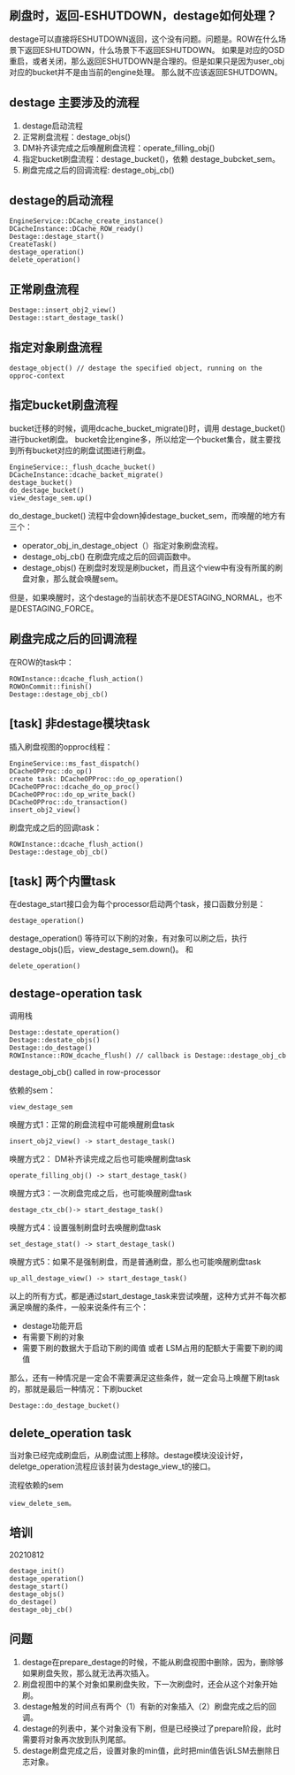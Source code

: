 ## 刷盘时，返回-ESHUTDOWN，destage如何处理？
destage可以直接将ESHUTDOWN返回，这个没有问题。问题是。ROW在什么场景下返回ESHUTDOWN，什么场景下不返回ESHUTDOWN。
如果是对应的OSD重启，或者关闭，那么返回ESHUTDOWN是合理的。但是如果只是因为user_obj对应的bucket并不是由当前的engine处理。
那么就不应该返回ESHUTDOWN。


## destage 主要涉及的流程
1. destage启动流程
2. 正常刷盘流程：destage_objs()
3. DM补齐读完成之后唤醒刷盘流程：operate_filling_obj()
4. 指定bucket刷盘流程：destage_bucket()，依赖 destage_bubcket_sem。
5. 刷盘完成之后的回调流程: destage_obj_cb()


## destage的启动流程
```
EngineService::DCache_create_instance()
DCacheInstance::DCache_ROW_ready()
Destage::destage_start()
CreateTask()
destage_operation()
delete_operation()
```


## 正常刷盘流程
```
Destage::insert_obj2_view()
Destage::start_destage_task()
```

## 指定对象刷盘流程
```
destage_object() // destage the specified object, running on the opproc-context
```

## 指定bucket刷盘流程
bucket迁移的时候，调用dcache_bucket_migrate()时，调用 destage_bucket() 进行bucket刷盘。
bucket会比engine多，所以给定一个bucket集合，就主要找到所有bucket对应的刷盘试图进行刷盘。
```
EngineService::_flush_dcache_bucket()
DCacheInstance::dcache_backet_migrate()
destage_bucket()
do_destage_bucket()
view_destage_sem.up()
```
do_destage_bucket() 流程中会down掉destage_bucket_sem，而唤醒的地方有三个：
- operator_obj_in_destage_object（）指定对象刷盘流程。
- destage_obj_cb() 在刷盘完成之后的回调函数中。
- destage_objs() 在刷盘时发现是刷bucket，而且这个view中有没有所属的刷盘对象，那么就会唤醒sem。

但是，如果唤醒时，这个destage的当前状态不是DESTAGING_NORMAL，也不是DESTAGING_FORCE。


## 刷盘完成之后的回调流程
在ROW的task中：
```
ROWInstance::dcache_flush_action()
ROWOnCommit::finish()
Destage::destage_obj_cb()
```


## \[task\] 非destage模块task
插入刷盘视图的opproc线程：
```
EngineService::ms_fast_dispatch()
DCacheOPProc::do_op()
create task: DCacheOPProc::do_op_operation()
DCacheOPProc::dcache_do_op_proc()
DCacheOPProc::do_op_write_back()
DCacheOPProc::do_transaction()
insert_obj2_view()
```
刷盘完成之后的回调task：
```
ROWInstance::dcache_flush_action()
Destage::destage_obj_cb()
```

## \[task\] 两个内置task
在destage_start接口会为每个processor启动两个task，接口函数分别是：
```
destage_operation()
```
destage_operation() 等待可以下刷的对象，有对象可以刷之后，执行destage_objs()后，view_destage_sem.down()。
和
```
delete_operation()
```

## destage-operation task
调用栈
```
Destage::destate_operation()
Destage::destate_objs()
Destage::do_destage()
ROWInstance::ROW_dcache_flush() // callback is Destage::destage_obj_cb
```
destage_obj_cb() called in row-processor

依赖的sem：
```
view_destage_sem
```

唤醒方式1：正常的刷盘流程中可能唤醒刷盘task
```
insert_obj2_view() -> start_destage_task()
```

唤醒方式2： DM补齐读完成之后也可能唤醒刷盘task
```
operate_filling_obj() -> start_destage_task()
```
唤醒方式3：一次刷盘完成之后，也可能唤醒刷盘task
```
destage_ctx_cb()-> start_destage_task()
```
唤醒方式4：设置强制刷盘时去唤醒刷盘task
```
set_destage_stat() -> start_destage_task()
```
唤醒方式5：如果不是强制刷盘，而是普通刷盘，那么也可能唤醒刷盘task
```
up_all_destage_view() -> start_destage_task()
```
以上的所有方式，都是通过start_destage_task来尝试唤醒，这种方式并不每次都满足唤醒的条件，一般来说条件有三个：
- destage功能开启
- 有需要下刷的对象
- 需要下刷的数据大于启动下刷的阈值 或者 LSM占用的配额大于需要下刷的阈值

那么，还有一种情况是一定会不需要满足这些条件，就一定会马上唤醒下刷task的，那就是最后一种情况：下刷bucket
```
Destage::do_destage_bucket()
```


## delete_operation task
当对象已经完成刷盘后，从刷盘试图上移除。destage模块没设计好，deletge_operation流程应该封装为destage_view_t的接口。

流程依赖的sem
```
view_delete_sem。
```


## 培训
20210812
```
destage_init()
destage_operation()
destage_start()
destage_objs()
do_destage()
destage_obj_cb()
```

##  问题
1. destage在prepare_destage的时候，不能从刷盘视图中删除，因为，删除够如果刷盘失败，那么就无法再次插入。
1. 刷盘视图中的某个对象如果刷盘失败，下一次刷盘时，还会从这个对象开始刷。
1. destage触发的时间点有两个（1）有新的对象插入（2）刷盘完成之后的回调。
1. destage的列表中，某个对象没有下刷，但是已经换过了prepare阶段，此时需要将对象再次放到队列尾部。
1. destage刷盘完成之后，设置对象的min值，此时把min值告诉LSM去删除日志对象。
